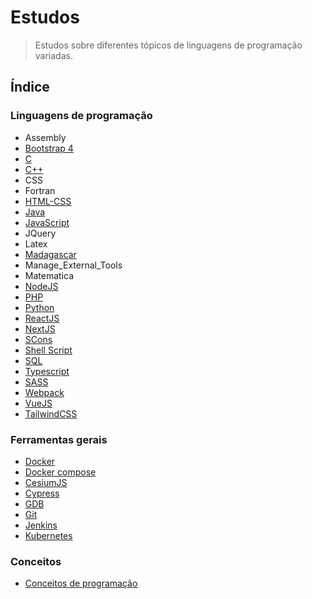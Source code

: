 # Estudos

> Estudos sobre diferentes tópicos de linguagens de programação variadas.

## Índice

### Linguagens de programação

* Assembly
* [Bootstrap 4](https://github.com/Dirack/Estudos/tree/master/Bootstrap#estudos-sobre-bootstrap-4)
* [C](https://github.com/Dirack/Estudos/tree/master/C#estudos-de-programa%C3%A7%C3%A3o-em-linguagem-c)
* [C++](https://github.com/Dirack/Estudos/tree/master/c%2B%2B#estudos-sobre-c)
* CSS
* Fortran
* [HTML-CSS](https://github.com/Dirack/Estudos/tree/master/HTML_CSS#estudos-sobre-html-css)
* [Java](https://github.com/Dirack/Estudos/tree/master/Java#java)
* [JavaScript](https://github.com/Dirack/Estudos/tree/master/JavaScript#javascript)
* JQuery
* Latex
* [Madagascar](https://github.com/Dirack/Estudos/tree/master/Madagascar#estudos-sobre-o-pacote-de-processamento-s%C3%ADsmico-madagascar)
* Manage_External_Tools
* Matematica
* [NodeJS](https://github.com/Dirack/Estudos/tree/master/nodejs#estudos-sobre-nodejs)
* [PHP](https://github.com/Dirack/Estudos/tree/master/PHP#php)
* [Python](https://github.com/Dirack/Estudos/tree/master/Python#estudos-sobre-python)
* [ReactJS](https://github.com/Dirack/Estudos/tree/master/react#reactjs)
* [NextJS](https://github.com/Dirack/Estudos/tree/master/next#nextjs)
* [SCons](https://github.com/Dirack/Estudos/tree/master/SCons#estudos-sobre-scons)
* [Shell Script](https://github.com/Dirack/Estudos/tree/master/Shell_script#estudos-sobre-shell-script)
* [SQL](https://github.com/Dirack/Estudos/tree/master/SQL#estudos-sobre-sql)
* [Typescript](https://github.com/Dirack/Estudos/tree/master/typescript#estudos-sobre-typescript)
* [SASS](https://github.com/Dirack/Estudos/tree/master/Sass#o-que-%C3%A9-sass)
* [Webpack](https://github.com/Dirack/Estudos/tree/master/webpack#estudo-sobre-webpack)
* [VueJS](https://github.com/Dirack/Estudos/tree/master/vue#vuejs)
* [TailwindCSS](https://github.com/Dirack/Estudos/tree/master/tailwind#estudos-sobre-tailwindcss)

### Ferramentas gerais

- [Docker](https://github.com/Dirack/Estudos/tree/master/docker#estudos-sobre-docker)
- [Docker compose](https://github.com/Dirack/Estudos/tree/master/docker_compose#docker-compose)
- [CesiumJS](https://github.com/Dirack/Estudos/tree/master/cesiumjs#cesiumjs)
- [Cypress](https://github.com/Dirack/Estudos/tree/master/cypress#estudos-sobre-testes-end-to-end-com-cypress)
- [GDB](https://github.com/Dirack/Estudos/tree/master/GDB#estudo-sobre-depura%C3%A7%C3%A3o-utilizando-o-gnu-debugger-gdb)
- [Git](https://github.com/Dirack/Estudos/tree/master/git#estudos-sobre-versionamento-de-c%C3%B3digo-com-o-git)
- [Jenkins](https://github.com/Dirack/Estudos/tree/master/jenkins#jenkins)
- [Kubernetes](https://github.com/Dirack/Estudos/tree/master/kubernetes#kubernetes)

### Conceitos
- [Conceitos de programação](https://github.com/Dirack/Estudos/tree/master/conceitos#conceitos-de-programa%C3%A7%C3%A3o)
